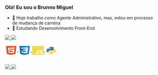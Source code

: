 ### Olá! Eu sou o Brunno Miguel

- 🔭 Hoje trabalho como Agente Administrativo, mas, estou em processo de mudança de carreira
- 🌱 Estudando Desenvolvimento Front-End

<div>
  <a href="https://github.com/brunnomiguel">
  <img height="130em" src="https://github-readme-stats.vercel.app/api?username=brunnomiguel&show_icons=true&theme=radical&include_all_commits=true&count_private=true"/>
  <img height="130em" src="https://github-readme-stats.vercel.app/api/top-langs/?username=brunnomiguel&layout=compact&langs_count=16&theme=radical"/>
</div>

<div style="display: inline_block"><br>
  <img align="center" alt="BMiguel-HTML" height="30" width="40" src="http://raw.githubusercontent.com/devicons/devicon/master/icons/html5/html5-original.svg">
  <img align="center" alt="BMiguel-CSS" height="30" width="40" src="http://raw.githubusercontent.com/devicons/devicon/master/icons/css3/css3-original.svg">
  <img align="center" alt="BMiguel-JS" height="30" width="40" src="http://raw.githubusercontent.com/devicons/devicon/master/icons/javascript/javascript-plain.svg">
  <img align="center" alt="BMiguel-Python" height="30" width="40" src="http://raw.githubusercontent.com/devicons/devicon/master/icons/python/python-original.svg">
</div>
  
##
  
<div>
  <a href="https://instagram.com/_brunnomiguel" target="_blank"><img src="https://img.shields.io/badge/Instagram-E4405F?style=for-the-badge&logo=instagram&logoColor=white">
  <a href="https://www.linkedin.com/in/brunno-miguel/" target="_blank"><img src="https://img.shields.io/badge/LinkedIn-0077B5?style=for-the-badge&logo=linkedin&logoColor=white">
</div>
